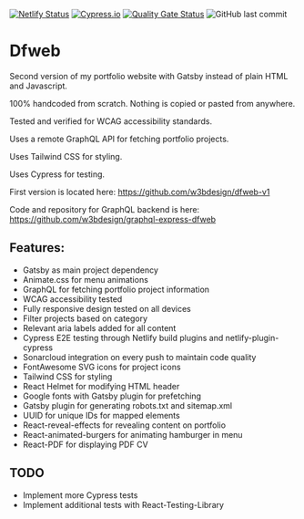 [![Netlify Status](https://api.netlify.com/api/v1/badges/257f94b1-03ed-4340-af84-7480754fcc6f/deploy-status)](https://app.netlify.com/sites/dfweb/deploys)
[![Cypress.io](https://img.shields.io/badge/tested%20with-Cypress-04C38E.svg)](https://www.cypress.io/)
[![Quality Gate Status](https://sonarcloud.io/api/project_badges/measure?project=w3bdesign_dfweb&metric=alert_status)](https://sonarcloud.io/dashboard?id=w3bdesign_dfweb)
![GitHub last commit](https://img.shields.io/github/last-commit/w3bdesign/dfweb)


# Dfweb

Second version of my portfolio website with Gatsby instead of plain HTML and Javascript.

100% handcoded from scratch. Nothing is copied or pasted from anywhere.

Tested and verified for WCAG accessibility standards.

Uses a remote GraphQL API for fetching portfolio projects.

Uses Tailwind CSS for styling.

Uses Cypress for testing.

First version is located here: https://github.com/w3bdesign/dfweb-v1

Code and repository for GraphQL backend is here: https://github.com/w3bdesign/graphql-express-dfweb

## Features:

- Gatsby as main project dependency
- Animate.css for menu animations
- GraphQL for fetching portfolio project information
- WCAG accessibility tested
- Fully responsive design tested on all devices
- Filter projects based on category
- Relevant aria labels added for all content
- Cypress E2E testing through Netlify build plugins and netlify-plugin-cypress
- Sonarcloud integration on every push to maintain code quality
- FontAwesome SVG icons for project icons
- Tailwind CSS for styling
- React Helmet for modifying HTML header
- Google fonts with Gatsby plugin for prefetching
- Gatsby plugin for generating robots.txt and sitemap.xml
- UUID for unique IDs for mapped elements
- React-reveal-effects for revealing content on portfolio
- React-animated-burgers for animating hamburger in menu
- React-PDF for displaying PDF CV

## TODO

- Implement more Cypress tests
- Implement additional tests with React-Testing-Library
